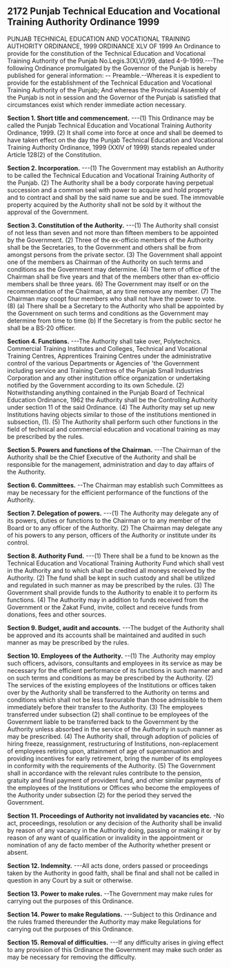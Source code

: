 ## 2172 Punjab Technical Education and Vocational Training Authority Ordinance 1999
PUNJAB TECHNICAL EDUCATION AND VOCATIONAL TRAINING AUTHORITY ORDINANCE, 1999
ORDINANCE XLV OF 1999
An Ordinance to provide for the constitution of the Technical Education and Vocational Training Authority of the Punjab
No.Legis.3(XLV)/99, dated 4-9-1999.---The following Ordinance promulgated by the Governor of the Punjab is hereby published for general information: --
Preamble.--Whereas it is expedient to provide for the establishment of the Technical Education and Vocational Training Authority of the Punjab;
And whereas the Provincial Assembly of the Punjab is not in session and the Governor of the Punjab is satisfied that circumstances exist which render immediate action necessary.

**Section 1. Short title and commencement.**
---(1) This Ordinance may be called the Punjab
   Technical Education and Vocational Training Authority Ordinance, 1999.
   (2) It shall come into force at once and shall be deemed to have taken effect on the day the Punjab Technical Education and Vocational Training Authority Ordinance, 1999 (XXIV of 1999) stands repealed under Article 128(2) of the Constitution.

**Section 2. Incorporation.**
---(1) The Government may establish an Authority to be called the Technical Education and Vocational Training Authority of the Punjab.
   (2) The Authority shall be a body corporate having perpetual succession and a common seal with power to acquire and hold property and to contract and shall by the said name sue and be sued. The immovable property acquired by the Authority shall not be sold by it without the approval of the Government.

**Section 3. Constitution of the Authority.**
---(1) The Authority shall consist of not less than seven and not more than fifteen members to be appointed by the Government.
   (2) Three of the ex-officio members of the Authority shall be the Secretaries, to the Government and others shall be from amongst persons from the private sector.
   (3) The Government shall appoint one of the members as Chairman of the Authority on such terms and conditions as the Government may determine.
   (4) The term of office of the Chairman shall be five years and that of the members other than ex-officio members shall be three years.
   (6) The Government may itself or on the recommendation of the Chairman, at any time remove any member.
   (7) The Chairman may coopt four members who shall not have the power to vote.
   (8) (a) There shall be a Secretary to the Authority who shall be appointed by the Government on such terms and conditions as the Government may determine from time to time
   (b) If the Secretary is from the public sector he shall be a BS-20 officer.

**Section 4. Functions.**
---The Authority shall take over, Polytechnics. Commercial Training Institutes and Colleges, Technical and Vocational Training Centres, Apprentices Training Centres under the administrative control of the various Departments or Agencies of 'the Government including service and Training Centres of the Punjab Small Industries Corporation and any other institution office organization or undertaking notified by the Government according to its own Schedule.
   (2) Notwithstanding anything contained in the Punjab Board of Technical Education Ordinance, 1962 the Authority shall be the Controlling Authority under section 11 of the said Ordinance.
   (4) The Authority may set up new Institutions having objects similar to those of the institutions mentioned in subsection, (1).
   (5) The Authority shall perform such other functions in the field of technical and commercial education and vocational training as may be prescribed by the rules.

**Section 5. Powers and functions of the Chairman.**
---The Chairman of the Authority shall be the Chief Executive of the Authority and shall be responsible for the management, administration and day to day affairs of the Authority.

**Section 6. Committees.**
--The Chairman may establish such Committees as may be necessary for the efficient performance of the functions of the Authority.

**Section 7. Delegation of powers.**
---(1) The Authority may delegate any of its powers, duties or functions to the Chairman or to any member of the Board or to any officer of the Authority.
   (2) The Chairman may delegate any of his powers to any person, officers of the Authority or institute under its control.

**Section 8. Authority Fund.**
---(1) There shall be a fund to be known as the Technical Education and Vocational Training Authority Fund which shall vest in the Authority and to which shall be credited all moneys received by the Authority.
   (2) The fund shall be kept in such custody and shall be utilized and regulated in such manner as may be prescribed by the rules.
   (3) The Government shall provide funds to the Authority to enable it to perform its functions.
   (4) The Authority may in addition to funds received from the Government or the Zakat Fund, invite, collect and receive funds from donations, fees and other sources.

**Section 9. Budget, audit and accounts.**
---The budget of the Authority shall be approved and its accounts shall be maintained and audited in such manner as may be prescribed by the rules.

**Section 10. Employees of the Authority.**
--(1) The .Authority may employ such officers, advisors, consultants and employees in its service as may be necessary for the efficient performance of its functions in such manner and on such terms and conditions as may be prescribed by the Authority.
    (2) The services of the existing employees of the Institutions or offices taken over by the Authority shall be transferred to the Authority on terms and conditions which shall not be less favourable than those admissible to them immediately before their transfer to the Authority.
    (3) The employees transferred under subsection (2) shall continue to be employees of the Government liable to be transferred back to the Government by the Authority unless absorbed in the service of the Authority in such manner as may be prescribed.
    (4) The Authority shall, through adoption of policies of hiring freeze, reassignment, restructuring of Institutions, non-replacement of employees retiring upon, attainment of age of superannuation and providing incentives for early retirement, bring the number of its employees in conformity with the requirements of the Authority.
    (5) The Government shall in accordance with the relevant rules contribute to the pension, gratuity and final payment of provident fund, and other similar payments of the employees of the Institutions or Offices who become the employees of the Authority under subsection (2) for the period they served the Government.

**Section 11. Proceedings of Authority not invalidated by vacancies etc.**
-No act, proceedings, resolution or any decision of the Authority shall be invalid by reason of any vacancy in the Authority doing, passing or making it or by reason of any want of qualification or invalidity in the appointment or nomination of any de facto member of the Authority whether present or absent.

**Section 12. Indemnity.**
---All acts done, orders passed or proceedings taken by the Authority in good faith, shall be final and shall not be called in question in any Court by a suit or otherwise.

**Section 13. Power to make rules.**
--The Government may make rules for carrying out the purposes of this Ordinance.

**Section 14. Power to make Regulations.**
---Subject to this Ordinance and the rules framed thereunder the Authority may make Regulations for carrying out the purposes of this Ordinance.

**Section 15. Removal of difficulties.**
---If any difficulty arises in giving effect to any provision of this Ordinance the Government may make such order as may be necessary for removing the difficulty.

